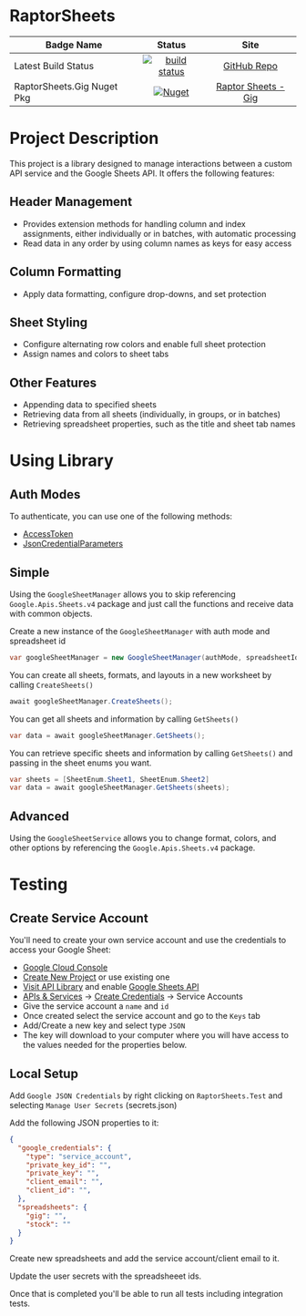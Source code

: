 # RaptorSheets

| Badge Name | Status | Site |
| ---------- | :------------: | :------------: |
| Latest Build Status | [![build status](https://github.com/khanjal/RaptorSheets/actions/workflows/dotnet.yml/badge.svg)](https://github.com/khanjal/RaptorSheets/actions) | [GitHub Repo](https://github.com/khanjal/RaptorSheets/) |
| RaptorSheets.Gig Nuget Pkg | [![Nuget](https://img.shields.io/nuget/v/RaptorSheets.Gig)](https://www.nuget.org/packages/RaptorSheets.Gig/) | [Raptor Sheets - Gig](https://gig.raptorsheets.com) |


# Project Description

This project is a library designed to manage interactions between a custom API service and the Google Sheets API. It offers the following features:

## Header Management
* Provides extension methods for handling column and index assignments, either individually or in batches, with automatic processing
* Read data in any order by using column names as keys for easy access

## Column Formatting
* Apply data formatting, configure drop-downs, and set protection

## Sheet Styling
* Configure alternating row colors and enable full sheet protection
* Assign names and colors to sheet tabs

## Other Features
* Appending data to specified sheets
* Retrieving data from all sheets (individually, in groups, or in batches)
* Retrieving spreadsheet properties, such as the title and sheet tab names

# Using Library

## Auth Modes

To authenticate, you can use one of the following methods:
* [AccessToken](https://cloud.google.com/dotnet/docs/reference/Google.Apis/latest/Google.Apis.Auth.OAuth2.BearerToken)
* [JsonCredentialParameters](https://cloud.google.com/dotnet/docs/reference/Google.Apis/latest/Google.Apis.Auth.OAuth2.JsonCredentialParameters)

## Simple

Using the ````GoogleSheetManager```` allows you to skip referencing ````Google.Apis.Sheets.v4```` package and just call the functions and receive data with common objects.

Create a new instance of the ````GoogleSheetManager```` with auth mode and spreadsheet id

```csharp
var googleSheetManager = new GoogleSheetManager(authMode, spreadsheetId);
```

You can create all sheets, formats, and layouts in a new worksheet by calling ````CreateSheets()````

```csharp
await googleSheetManager.CreateSheets();
```

You can get all sheets and information by calling ````GetSheets()````

```csharp
var data = await googleSheetManager.GetSheets();
```

You can retrieve specific sheets and information by calling ````GetSheets()```` and passing in the sheet enums you want.

```csharp
var sheets = [SheetEnum.Sheet1, SheetEnum.Sheet2]
var data = await googleSheetManager.GetSheets(sheets);
```

## Advanced

Using the ````GoogleSheetService```` allows you to change format, colors, and other options by referencing the ````Google.Apis.Sheets.v4```` package.

# Testing

## Create Service Account

You'll need to create your own service account and use the credentials to access your Google Sheet:

* [Google Cloud Console](https://console.cloud.google.com/)
* [Create New Project](https://console.cloud.google.com/projectcreate) or use existing one
* [Visit API Library](https://console.cloud.google.com/apis/library) and enable [Google Sheets API](https://console.cloud.google.com/apis/library/sheets.googleapis.com)
* [APIs & Services](https://console.cloud.google.com/apis/) -> [Create Credentials](https://console.cloud.google.com/apis/api/sheets.googleapis.com/credentials) -> Service Accounts
* Give the service account a ````name```` and ````id````
* Once created select the service account and go to the ````Keys```` tab
* Add/Create a new key and select type ````JSON````
* The key will download to your computer where you will have access to the values needed for the properties below.

## Local Setup

Add ````Google JSON Credentials```` by right clicking on ````RaptorSheets.Test```` and selecting ````Manage User Secrets```` (secrets.json)

Add the following JSON properties to it:

```json
{
  "google_credentials": {
    "type": "service_account",
    "private_key_id": "",
    "private_key": "",
    "client_email": "",
    "client_id": "",
  },
  "spreadsheets": {
    "gig": "",
    "stock": ""
  }
}
```

Create new spreadsheets and add the service account/client email to it.

Update the user secrets with the spreadsheeet ids.

Once that is completed you'll be able to run all tests including integration tests.

